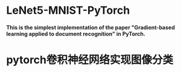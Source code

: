 # LeNet5-MNIST-PyTorch

#### This is the simplest implementation of the paper "Gradient-based learning applied to document recognition" in PyTorch.
# pytorch卷积神经网络实现图像分类
